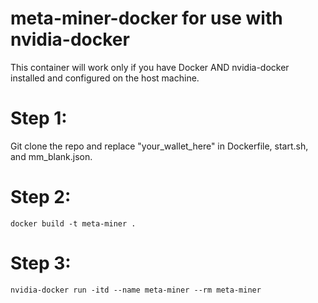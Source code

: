 # meta-miner-docker for use with nvidia-docker

This container will work only if you have Docker AND nvidia-docker installed and configured on the host machine.

# Step 1:
Git clone the repo and replace "your_wallet_here" in Dockerfile, start.sh, and mm_blank.json.

# Step 2:
```
docker build -t meta-miner .
```

# Step 3:
```
nvidia-docker run -itd --name meta-miner --rm meta-miner
``` 
